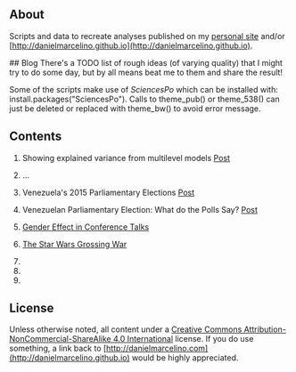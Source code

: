 ## About

Scripts and data to recreate analyses published on my [personal site](http://danielmarcelino.com) and/or [http://danielmarcelino.github.io](http://danielmarcelino.github.io).

</hr>
## Blog
There's a TODO list of rough ideas (of varying quality) that I might try to do some day, but by all means beat me to them and share the result!

Some of the scripts make use of *SciencesPo* which can be installed with: install.packages("SciencesPo"). Calls to theme_pub() or theme_538() can just be deleted or replaced with theme_bw() to avoid error message.

</hr>

## Contents
1. Showing explained variance from multilevel models [Post](http://danielmarcelino.github.io/blog/2011/10/03/explaining-variance-in-a-multilevel-model.html)

2. ...

3. Venezuela's 2015 Parliamentary Elections [Post](http://danielmarcelino.github.io/blog/2015/12/04/venezuelan-parliamentary-election-2015.html)
4. Venezuelan Parliamentary Election: What do the Polls Say? [Post](https://danielmarcelino.github.io/blog/2015/12/06/venezuelan-parliamentary-elections.html)
5. [Gender Effect in Conference Talks](http://danielmarcelino.github.io/blog/2015/gender-effect-in-conference-talks.html)
6. [The Star Wars Grossing War](http://danielmarcelino.github.io/blog/2016/star-wars-grossing-war.html)
7.
8.
9.

</hr>

## License

Unless otherwise noted, all content under a 
[Creative Commons Attribution-NonCommercial-ShareAlike 4.0 International](http://creativecommons.org/licenses/by-nc-sa/4.0/) 
license. If you do use something, a link back to [http://danielmarcelino.com](http://danielmarcelino.github.io) would be highly appreciated.